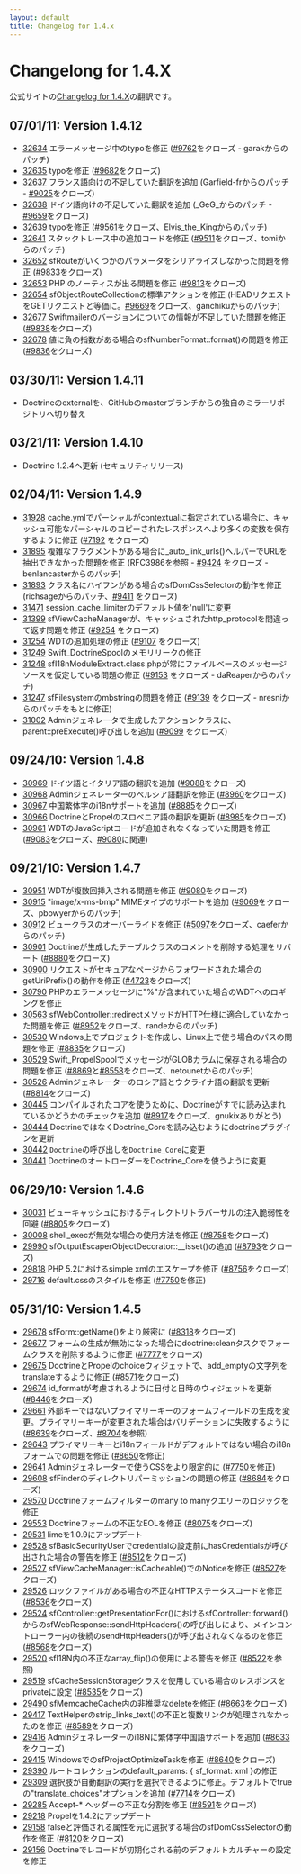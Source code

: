 ```yaml
---
layout: default
title: Changelog for 1.4.x
---
```


Changelong for 1.4.X
====================

公式サイトの[Changelog for 1.4.X](http://www.symfony-project.org/installation/1_4/changelog)の翻訳です。

07/01/11: Version 1.4.12
------------------------

 * [32634](http://trac.symfony-project.org/changeset/32634) エラーメッセージ中のtypoを修正 ([#9762](http://trac.symfony-project.org/ticket/9762)をクローズ - garakからのパッチ)
 * [32635](http://trac.symfony-project.org/changeset/32635) typoを修正 ([#9682](http://trac.symfony-project.org/ticket/9682)をクローズ)
 * [32637](http://trac.symfony-project.org/changeset/32637) フランス語向けの不足していた翻訳を追加 (Garfield-frからのパッチ - [#9025](http://trac.symfony-project.org/ticket/9025)をクローズ)
 * [32638](http://trac.symfony-project.org/changeset/32638) ドイツ語向けの不足していた翻訳を追加 (_GeG_からのパッチ - [#9659](http://trac.symfony-project.org/ticket/9659)をクローズ)
 * [32639](http://trac.symfony-project.org/changeset/32639) typoを修正 ([#9561](http://trac.symfony-project.org/ticket/9561)をクローズ、Elvis_the_Kingからのパッチ)
 * [32641](http://trac.symfony-project.org/changeset/32641) スタックトレース中の追加コードを修正 ([#9511](http://trac.symfony-project.org/ticket/9511)をクローズ、tomiからのパッチ)
 * [32652](http://trac.symfony-project.org/changeset/32652) sfRouteがいくつかのパラメータをシリアライズしなかった問題を修正 ([#9833](http://trac.symfony-project.org/ticket/9833)をクローズ)
 * [32653](http://trac.symfony-project.org/changeset/32653) PHP のノーティスが出る問題を修正 ([#9813](http://trac.symfony-project.org/ticket/9813)をクローズ)
 * [32654](http://trac.symfony-project.org/changeset/32654) sfObjectRouteCollectionの標準アクションを修正 (HEADリクエストをGETリクエストと等価に。[#9669](http://trac.symfony-project.org/ticket/9669)をクローズ、ganchikuからのパッチ)
 * [32677](http://trac.symfony-project.org/changeset/32677) Swiftmailerのバージョンについての情報が不足していた問題を修正 ([#9838](http://trac.symfony-project.org/ticket/9838)をクローズ)
 * [32678](http://trac.symfony-project.org/changeset/32678) 値に負の指数がある場合のsfNumberFormat::format()の問題を修正 ([#9836](http://trac.symfony-project.org/ticket/9836)をクローズ)


03/30/11: Version 1.4.11
------------------------

* Doctrineのexternalを、GitHubのmasterブランチからの独自のミラーリポジトリへ切り替え


03/21/11: Version 1.4.10
------------------------

 * Doctrine 1.2.4へ更新 (セキュリティリリース)

02/04/11: Version 1.4.9
-----------------------

 * [31928](http://trac.symfony-project.org/changeset/31928) cache.ymlでパーシャルがcontextualに指定されている場合に、キャッシュ可能なパーシャルのコピーされたレスポンスへより多くの変数を保存するように修正 ([#7192](http://trac.symfony-project.org/ticket/7192) をクローズ)
 * [31895](http://trac.symfony-project.org/changeset/31895) 複雑なフラグメントがある場合に_auto_link_urls()ヘルパーでURLを抽出できなかった問題を修正 (RFC3986を参照 - [#9424](http://trac.symfony-project.org/ticket/9424) をクローズ - benlancasterからのパッチ)
 * [31893](http://trac.symfony-project.org/changeset/31893) クラス名にハイフンがある場合のsfDomCssSelectorの動作を修正 (richsageからのパッチ、[#9411](http://trac.symfony-project.org/ticket/9411) をクローズ)
 * [31471](http://trac.symfony-project.org/changeset/31471) session_cache_limiterのデフォルト値を'null'に変更
 * [31399](http://trac.symfony-project.org/changeset/31399) sfViewCacheManagerが、キャッシュされたhttp_protocolを間違って返す問題を修正 ([#9254](http://trac.symfony-project.org/ticket/9254) をクローズ)
 * [31254](http://trac.symfony-project.org/changeset/31254) WDTの追加処理の修正 ([#9107](http://trac.symfony-project.org/ticket/9107) をクローズ)
 * [31249](http://trac.symfony-project.org/changeset/31249) Swift_DoctrineSpoolのメモリリークの修正
 * [31248](http://trac.symfony-project.org/changeset/31248) sfI18nModuleExtract.class.phpが常にファイルベースのメッセージソースを仮定している問題の修正 ([#9153](http://trac.symfony-project.org/ticket/9153) をクローズ - daReaperからのパッチ)
 * [31247](http://trac.symfony-project.org/changeset/31247) sfFilesystemのmbstringの問題を修正 ([#9139](http://trac.symfony-project.org/ticket/9139) をクローズ - nresniからのパッチをもとに修正)
 * [31002](http://trac.symfony-project.org/changeset/31002) Adminジェネレータで生成したアクションクラスに、parent::preExecute()呼び出しを追加 ([#9099](http://trac.symfony-project.org/ticket/9099) をクローズ)


09/24/10: Version 1.4.8
-----------------------

 * [30969](http://trac.symfony-project.org/changeset/30969) ドイツ語とイタリア語の翻訳を追加 ([#9088](http://trac.symfony-project.org/ticket/9088)をクローズ)
 * [30968](http://trac.symfony-project.org/changeset/30968) Adminジェネレーターのペルシア語翻訳を修正 ([#8960](http://trac.symfony-project.org/ticket/8960)をクローズ)
 * [30967](http://trac.symfony-project.org/changeset/30967) 中国繁体字のi18nサポートを追加 ([#8885](http://trac.symfony-project.org/ticket/8885)をクローズ)
 * [30966](http://trac.symfony-project.org/changeset/30966) DoctrineとPropelのスロベニア語の翻訳を更新 ([#8985](http://trac.symfony-project.org/ticket/8985)をクローズ)
 * [30961](http://trac.symfony-project.org/changeset/30961) WDTのJavaScriptコードが追加されなくなっていた問題を修正 ([#9083](http://trac.symfony-project.org/ticket/9083)をクローズ、[#9080](http://trac.symfony-project.org/ticket/9080)に関連)

09/21/10: Version 1.4.7
-----------------------

 * [30951](http://trac.symfony-project.org/changeset/30951) WDTが複数回挿入される問題を修正 ([#9080](http://trac.symfony-project.org/ticket/9080)をクローズ)
 * [30915](http://trac.symfony-project.org/changeset/30915) "image/x-ms-bmp" MIMEタイプのサポートを追加 ([#9069](http://trac.symfony-project.org/ticket/9069)をクローズ、pbowyerからのパッチ)
 * [30912](http://trac.symfony-project.org/changeset/30912) ビュークラスのオーバーライドを修正 ([#5097](http://trac.symfony-project.org/ticket/5097)をクローズ、caeferからのパッチ)
 * [30901](http://trac.symfony-project.org/changeset/30901) Doctrineが生成したテーブルクラスのコメントを削除する処理をリバート ([#8880](http://trac.symfony-project.org/ticket/8880)をクローズ)
 * [30900](http://trac.symfony-project.org/changeset/30900) リクエストがセキュアなページからフォワードされた場合のgetUriPrefix()の動作を修正 ([#4723](http://trac.symfony-project.org/ticket/4723)をクローズ)
 * [30790](http://trac.symfony-project.org/changeset/30790) PHPのエラーメッセージに"%"が含まれていた場合のWDTへのロギングを修正
 * [30563](http://trac.symfony-project.org/changeset/30563) sfWebController::redirectメソッドがHTTP仕様に適合していなかった問題を修正 ([#8952](http://trac.symfony-project.org/ticket/8952)をクローズ、randeからのパッチ)
 * [30530](http://trac.symfony-project.org/changeset/30530) Windows上でプロジェクトを作成し、Linux上で使う場合のパスの問題を修正 ([#8835](http://trac.symfony-project.org/ticket/8835)をクローズ)
 * [30529](http://trac.symfony-project.org/changeset/30529) Swift_PropelSpoolでメッセージがGLOBカラムに保存される場合の問題を修正 ([#8869](http://trac.symfony-project.org/ticket/8869)と[#8558](http://trac.symfony-project.org/ticket/8558)をクローズ、netounetからのパッチ)
 * [30526](http://trac.symfony-project.org/changeset/30526) Adminジェネレーターのロシア語とウクライナ語の翻訳を更新 ([#8814](http://trac.symfony-project.org/ticket/8814)をクローズ)
 * [30445](http://trac.symfony-project.org/changeset/30445) コンパイルされたコアを使うために、Doctrineがすでに読み込まれているかどうかのチェックを追加 ([#8917](http://trac.symfony-project.org/ticket/8917)をクローズ、gnukixありがとう)
 * [30444](http://trac.symfony-project.org/changeset/30444) DoctrineではなくDoctrine_Coreを読み込むようにdoctrineプラグインを更新
 * [30442](http://trac.symfony-project.org/changeset/30442) `Doctrine`の呼び出しを`Doctrine_Core`に変更
 * [30441](http://trac.symfony-project.org/changeset/30441) DoctrineのオートローダーをDoctrine_Coreを使うように変更


06/29/10: Version 1.4.6
-----------------------


- [30031](http://trac.symfony-project.org/changeset/30031) ビューキャッシュにおけるディレクトリトラバーサルの注入脆弱性を回避 ([#8805](http://trac.symfony-project.org/ticket/8805)をクローズ)
- [30008](http://trac.symfony-project.org/changeset/30008) shell_execが無効な場合の使用方法を修正 ([#8758](http://trac.symfony-project.org/ticket/8758)をクローズ)
- [29990](http://trac.symfony-project.org/changeset/29990) sfOutputEscaperObjectDecorator::__isset()の追加 ([#8793](http://trac.symfony-project.org/ticket/8793)をクローズ)
- [29818](http://trac.symfony-project.org/changeset/29818) PHP 5.2におけるsimple xmlのエスケープを修正 ([#8756](http://trac.symfony-project.org/ticket/8756)をクローズ)
- [29716](http://trac.symfony-project.org/changeset/29716) default.cssのスタイルを修正 ([#7750](http://trac.symfony-project.org/ticket/7750)を修正)


05/31/10: Version 1.4.5
-----------------------

- [29678](http://trac.symfony-project.org/changeset/29678) sfForm::getName()をより厳密に ([#8318](http://trac.symfony-project.org/ticket/8318)をクローズ)
- [29677](http://trac.symfony-project.org/changeset/29677) フォームの生成が無効になった場合にdoctrine:cleanタスクでフォームクラスを削除するように修正 ([#7777](http://trac.symfony-project.org/ticket/7777)をクローズ)
- [29675](http://trac.symfony-project.org/changeset/29675) DoctrineとPropelのchoiceウィジェットで、add_emptyの文字列をtranslateするように修正 ([#8571](http://trac.symfony-project.org/ticket/8571)をクローズ)
- [29674](http://trac.symfony-project.org/changeset/29674) id_formatが考慮されるように日付と日時のウィジェットを更新 ([#8446](http://trac.symfony-project.org/ticket/8446)をクローズ)
- [29661](http://trac.symfony-project.org/changeset/29661) 外部キーではないプライマリーキーのフォームフィールドの生成を変更。プライマリーキーが変更された場合はバリデーションに失敗するように ([#8639](http://trac.symfony-project.org/ticket/8639)をクローズ、[#8704](http://trac.symfony-project.org/ticket/8704)を参照)
- [29643](http://trac.symfony-project.org/changeset/29643) プライマリーキーとi18nフィールドがデフォルトではない場合のi18nフォームでの問題を修正 ([#8650](http://trac.symfony-project.org/ticket/8650)を修正)
- [29641](http://trac.symfony-project.org/changeset/29641) Adminジェネレーターで使うCSSをより限定的に ([#7750](http://trac.symfony-project.org/ticket/7750)を修正)
- [29608](http://trac.symfony-project.org/changeset/29608) sfFinderのディレクトリパーミッションの問題の修正 ([#8684](http://trac.symfony-project.org/ticket/8684)をクローズ)
- [29570](http://trac.symfony-project.org/changeset/29570) Doctrineフォームフィルターのmany to manyクエリーのロジックを修正
- [29553](http://trac.symfony-project.org/changeset/29553) Doctrineフォームの不正なEOLを修正 ([#8075](http://trac.symfony-project.org/ticket/8075)をクローズ)
- [29531](http://trac.symfony-project.org/changeset/29531) limeを1.0.9にアップデート
- [29528](http://trac.symfony-project.org/changeset/29528) sfBasicSecurityUserでcredentialの設定前にhasCredentialsが呼び出された場合の警告を修正 ([#8512](http://trac.symfony-project.org/ticket/8512)をクローズ)
- [29527](http://trac.symfony-project.org/changeset/29527) sfViewCacheManager::isCacheable()でのNoticeを修正 ([#8527](http://trac.symfony-project.org/ticket/8527)をクローズ)
- [29526](http://trac.symfony-project.org/changeset/29526) ロックファイルがある場合の不正なHTTPステータスコードを修正 ([#8536](http://trac.symfony-project.org/ticket/8536)をクローズ)
- [29524](http://trac.symfony-project.org/changeset/29524) sfController::getPresentationFor()におけるsfController::forward()からのsfWebResponse::sendHttpHeaders()の呼び出しにより、メインコントローラー内の後続のsendHttpHeaders()が呼び出されなくなるのを修正 ([#8568](http://trac.symfony-project.org/ticket/8568)をクローズ)
- [29520](http://trac.symfony-project.org/changeset/29520) sfI18N内の不正なarray_flip()の使用による警告を修正 ([#8522](http://trac.symfony-project.org/ticket/8522)を参照)
- [29519](http://trac.symfony-project.org/changeset/29519) sfCacheSessionStorageクラスを使用している場合のレスポンスをprivateに設定 ([#8535](http://trac.symfony-project.org/ticket/8535)をクローズ)
- [29490](http://trac.symfony-project.org/changeset/29490) sfMemcacheCache内の非推奨なdeleteを修正 ([#8663](http://trac.symfony-project.org/ticket/8663)をクローズ)
- [29417](http://trac.symfony-project.org/changeset/29417) TextHelperのstrip_links_text()の不正と複数リンクが処理されなかったのを修正 ([#8589](http://trac.symfony-project.org/ticket/8589)をクローズ)
- [29416](http://trac.symfony-project.org/changeset/29416) Adminジェネレーターのi18Nに繁体字中国語サポートを追加 ([#8633](http://trac.symfony-project.org/ticket/8633)をクローズ)
- [29415](http://trac.symfony-project.org/changeset/29415) WindowsでのsfProjectOptimizeTaskを修正 ([#8640](http://trac.symfony-project.org/ticket/8640)をクローズ)
- [29390](http://trac.symfony-project.org/changeset/29390) ルートコレクションのdefault_params: { sf_format: xml }の修正
- [29309](http://trac.symfony-project.org/changeset/29309) 選択肢が自動翻訳の実行を選択できるように修正。デフォルトでtrueの"translate_choices"オプションを追加 ([#7714](http://trac.symfony-project.org/ticket/7714)をクローズ)
- [29285](http://trac.symfony-project.org/changeset/29285) Accept-* ヘッダーの不正な分割を修正 ([#8591](http://trac.symfony-project.org/ticket/8591)をクローズ)
- [29218](http://trac.symfony-project.org/changeset/29218) Propelを1.4.2にアップデート
- [29158](http://trac.symfony-project.org/changeset/29158) falseと評価される属性を元に選択する場合のsfDomCssSelectorの動作を修正 ([#8120](http://trac.symfony-project.org/ticket/8120)をクローズ)
- [29156](http://trac.symfony-project.org/changeset/29156) Doctrineでレコードが初期化される前のデフォルトカルチャーの設定を修正
